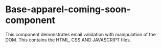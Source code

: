 # Base-apparel-coming-soon-component
This component demonstrates email validation with manipulation of the DOM. This contains the HTML, CSS AND JAVASCRIPT files.
